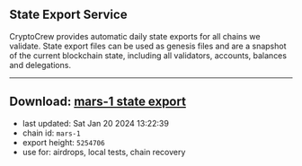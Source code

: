 ## State Export Service
CryptoCrew provides automatic daily state exports for all chains we validate. State export files can be used as genesis files and are a snapshot of the current blockchain state, including all validators, accounts, balances and delegations.

---
**Download: [mars-1 state export](https://dl.ccvalidators.com/SERVICE/mars/mars-1_export_5254706.json)**
---

- last updated: Sat Jan 20 2024 13:22:39
- chain id: `mars-1`
- export height: `5254706`
- use for: airdrops, local tests, chain recovery
